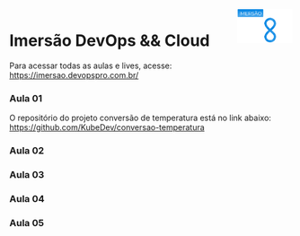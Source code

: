 <a href="https://imersao.devopspro.com.br">
   <img src="./logo.png" alt="IDC" title="Imersão DevOps && Cloud" align="right" height="60" />
</a>

# Imersão DevOps && Cloud

Para acessar todas as aulas e lives, acesse: https://imersao.devopspro.com.br/

### Aula 01

O repositório do projeto conversão de temperatura está no link abaixo:
https://github.com/KubeDev/conversao-temperatura

### Aula 02

### Aula 03

### Aula 04

### Aula 05
